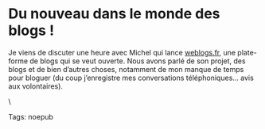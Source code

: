# Du nouveau dans le monde des blogs !

Je viens de discuter une heure avec Michel qui lance [weblogs.fr](http://www.weblogs.fr), une plate-forme de blogs qui se veut ouverte. Nous avons parlé de son projet, des blogs et de bien d’autres choses, notamment de mon manque de temps pour bloguer (du coup j’enregistre mes conversations téléphoniques… avis aux volontaires).

\

Tags: noepub